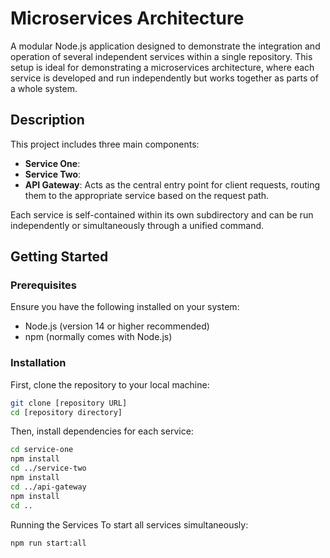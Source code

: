 # Microservices Architecture

A modular Node.js application designed to demonstrate the integration and operation of several independent services within a single repository. This setup is ideal for demonstrating a microservices architecture, where each service is developed and run independently but works together as parts of a whole system.

## Description

This project includes three main components:

- **Service One**: 
- **Service Two**: 
- **API Gateway**: Acts as the central entry point for client requests, routing them to the appropriate service based on the request path.

Each service is self-contained within its own subdirectory and can be run independently or simultaneously through a unified command.

## Getting Started

### Prerequisites

Ensure you have the following installed on your system:

- Node.js (version 14 or higher recommended)
- npm (normally comes with Node.js)

### Installation

First, clone the repository to your local machine:

```bash
git clone [repository URL]
cd [repository directory]
```
Then, install dependencies for each service:
```bash
cd service-one
npm install
cd ../service-two
npm install
cd ../api-gateway
npm install
cd ..
```

Running the Services
To start all services simultaneously:

```bash
npm run start:all
```




